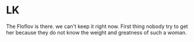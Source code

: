 # LK
The Floflov is there. we can't keep it right now.
First thing nobody try to get her because they do not know the weight and greatness of such a woman.
